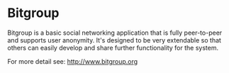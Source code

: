 Bitgroup
==========
Bitgroup is a basic social networking application that is fully peer-to-peer and supports user anonymity. It's designed to be very extendable so that others can easily develop and share further functionality for the system.

For more detail see: http://www.bitgroup.org
